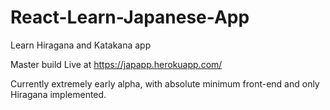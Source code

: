 # React-Learn-Japanese-App
Learn Hiragana and Katakana app

Master build Live at
https://japapp.herokuapp.com/

Currently extremely early alpha, with absolute minimum front-end and only Hiragana implemented.
